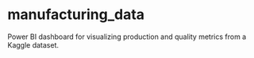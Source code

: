 # manufacturing_data
Power BI dashboard for visualizing production and quality metrics from a Kaggle dataset.
